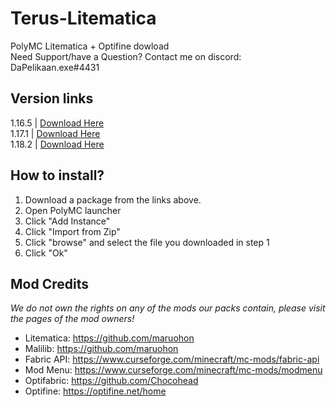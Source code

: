 
# Terus-Litematica
PolyMC Litematica + Optifine dowload  
Need Support/have a Question? Contact me on discord: DaPelikaan.exe#4431
## Version links
1.16.5	| [Download Here](https://github.com/DaPelikaanExe/Terus-Litematica/releases/download/1.16.5/1.16.5.Litematica.-.Optifine.zip)  
1.17.1	| [Download Here](https://github.com/DaPelikaanExe/Terus-Litematica/releases/download/1.17.1/1.17.1.Litematica.-.Optifine.zip)  
1.18.2	| [Download Here](https://github.com/DaPelikaanExe/Terus-Litematica/releases/download/1.18.2/1.18.2.Litematica.-.Optifine.zip)  
## How to install?
1. Download a package from the links above.
2. Open PolyMC launcher
3. Click "Add Instance"
4. Click "Import from Zip"
5. Click "browse" and select the file you downloaded in step 1
6. Click "Ok"
## Mod Credits
*We do not own the rights on any of the mods our packs contain, please visit the pages of the mod owners!*
- Litematica: 	https://github.com/maruohon
- Malilib:			https://github.com/maruohon
- Fabric API:	https://www.curseforge.com/minecraft/mc-mods/fabric-api
- Mod Menu:	https://www.curseforge.com/minecraft/mc-mods/modmenu
- Optifabric: 	https://github.com/Chocohead
- Optifine:		https://optifine.net/home